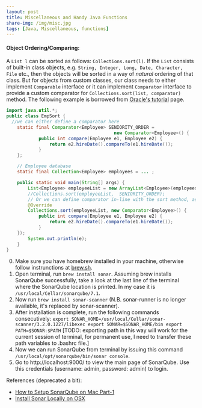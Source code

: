 ```yaml
---
layout: post
title: Miscellaneous and Handy Java Functions
share-img: /img/misc.jpg
tags: [Java, Miscellaneous, functions]
---
```

#### Object Ordering/Comparing:

A ``List l`` can be sorted as follows:
``Collections.sort(l)``. If the ``List`` consists of built-in class objects, e.g. ``String, Integer, Long, Date, Character, File`` etc., then the objects will be sorted in a way of _natural_ ordering of that class. But for objects from custom classes, our class needs to either implement ``Comparable`` interface or it can implement ``Comparator`` interface to provide a custom comparator for ``Collections.sort(list, comparator)`` method. The following example is borrowed from [Oracle's tutorial](https://docs.oracle.com/javase/tutorial/collections/interfaces/order.html) page.
```java
import java.util.*;
public class EmpSort {
  //we can either define a comparator here
    static final Comparator<Employee> SENIORITY_ORDER =
                                        new Comparator<Employee>() {
            public int compare(Employee e1, Employee e2) {
                return e2.hireDate().compareTo(e1.hireDate());
            }
    };

    // Employee database
    static final Collection<Employee> employees = ... ;

    public static void main(String[] args) {
        List<Employee> employeeList = new ArrayList<Employee>(employees);
        //Collections.sort(employeeList,  SENIORITY_ORDER);
        // Or we can define comparator in-line with the sort method, as shown below
        @Override
        Collections.sort(employeeList, new Comparator<Employee>() {
            public int compare(Employee e1, Employee e2) {
                return e2.hireDate().compareTo(e1.hireDate());
            }
    });
        System.out.println(e);
    }
}
```
0. Make sure you have homebrew installed in your machine, otherwise follow instrunctions at [brew.sh](https://brew.sh/).
1. Open terminal, run `brew install sonar`. Assuming brew installs SonarQube successfully, take a look at the last line of the terminal where the SonarQube location is printed. In my case it is `/usr/local/Cellar/sonarqube/7.1`.
2. Now run `brew install sonar-scanner` (N.B. sonar-runner is no longer available, it's replaced by sonar-scanner).
3. After installation is complete, run the following commands consecutively:
 `export SONAR_HOME=/usr/local/Cellar/sonar-scanner/3.2.0.1227/libexec
  export SONAR=$SONAR_HOME/bin
  export PATH=$SONAR:$PATH`
  [TODO: exporting path in this way will work for the current session of terminal, for permanent use, I need to transfer these path variables to .bashrc file.]
4. Now we can run SonarQube from terminal by issuing this command `/usr/local/opt/sonarqube/bin/sonar console`.
5. Go to http://localhost:9000/ to view the main page of SonarQube. Use this credentials (username: admin, password: admin) to login.

References (deprecated a bit):
- [How to Setup SonarQube on Mac Part-1](http://zafercelaloglu.blogspot.com/2014/07/how-to-setup-sonar-on-mac-part-1.html)
- [Install Sonar Locally on OSX ](http://www.managerjs.com/blog/2015/11/install-sonar-locally-on-osx-and-analyze-a-javascript-project/)
